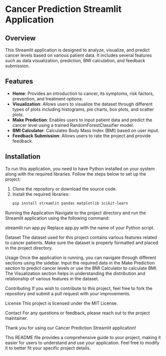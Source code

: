 # Cancer Prediction Streamlit Application

## Overview

This Streamlit application is designed to analyze, visualize, and predict cancer levels based on various patient data. It includes several features such as data visualization, prediction, BMI calculation, and feedback submission.

## Features

- **Home**: Provides an introduction to cancer, its symptoms, risk factors, prevention, and treatment options.
- **Visualization**: Allows users to visualize the dataset through different types of plots including histograms, pie charts, box plots, and scatter plots.
- **Make Prediction**: Enables users to input patient data and predict the cancer level using a trained RandomForestClassifier model.
- **BMI Calculator**: Calculates Body Mass Index (BMI) based on user input.
- **Feedback Submission**: Allows users to rate the project and provide feedback.

## Installation

To run this application, you need to have Python installed on your system along with the required libraries. Follow the steps below to set up the project:

1. Clone the repository or download the source code.
2. Install the required libraries:
   ```bash
   pip install streamlit pandas matplotlib scikit-learn
Running the Application
Navigate to the project directory and run the Streamlit application using the following command:


streamlit run app.py
Replace app.py with the name of your Python script.

Dataset
The dataset used for this project contains various features related to cancer patients. Make sure the dataset is properly formatted and placed in the project directory.

Usage
Once the application is running, you can navigate through different sections using the sidebar. Input the required data in the Make Prediction section to predict cancer levels or use the BMI Calculator to calculate BMI. The Visualization section helps in understanding the distribution and relationship of various features in the dataset.

Contributing
If you wish to contribute to this project, feel free to fork the repository and submit a pull request with your improvements.

License
This project is licensed under the MIT License.

Contact
For any questions or feedback, please reach out to the project maintainer.

Thank you for using our Cancer Prediction Streamlit application!



This README file provides a comprehensive guide to your project, making it easier for users to understand and use your application. Feel free to modify it to better fit your specific project details.
